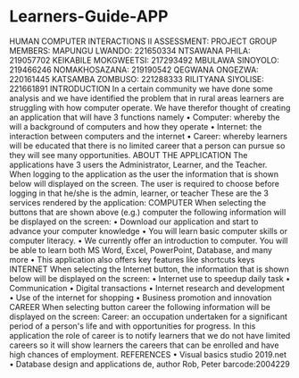 # Learners-Guide-APP
HUMAN COMPUTER INTERACTIONS II
ASSESSMENT: PROJECT
GROUP MEMBERS:
MAPUNGU LWANDO: 221650334
NTSAWANA PHILA: 219057702
KEIKABILE MOKGWEETSI: 217293492
MBULAWA SINOYOLO: 219466246
NOMAKHOSAZANA: 219190542
QEGWANA ONGEZWA: 220161445
KATSAMBA ZOMBUSO: 221288333
RILITYANA SIYOLISE: 221661891
INTRODUCTION 
In a certain community we have done some analysis and we have identified the problem that in rural 
areas learners are struggling with how computer operate. We have therefor thought of creating an 
application that will have 3 functions namely 
• Computer: whereby the will a background of computers and how they operate 
• Internet: the interaction between computers and the internet 
• Career: whereby learners will be educated that there is no limited career that a person can 
pursue so they will see many opportunities.
ABOUT THE APPLICATION
The applications have 3 users the Administrator, Learner, and the Teacher.
When logging to the application as the user the information that is shown below will displayed on 
the screen.
The user is required to choose before logging in that he/she is the admin, learner, or teacher 
These are the 3 services rendered by the application: 
COMPUTER
When selecting the buttons that are shown above (e.g.) computer the following information will be 
displayed on the screen:
• Download our application and start to advance your computer knowledge 
• You will learn basic computer skills or computer literacy.
• We currently offer an introduction to computer. You will be able to learn both MS Word, 
Excel, PowerPoint, Database, and many more
• This application also offers key features like shortcuts keys 
INTERNET
When selecting the Internet button, the information that is shown below will be displayed on the 
screen:
• Internet use to speedup daily task 
• Communication 
• Digital transactions 
• Internet research and development 
• Use of the internet for shopping 
• Business promotion and innovation
CAREER
When selecting button career the following information will be displayed on the screen:
Career: an occupation undertaken for a significant period of a person's life and with opportunities 
for progress.
In this application the role of career is to notify learners that we do not have limited careers so it will 
show learners the careers that can be enrolled and have high chances of employment. 
REFERENCES 
• Visual basics studio 2019.net
• Database design and applications de, author Rob, Peter barcode:2004229
